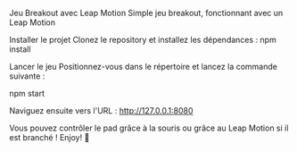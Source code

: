Jeu Breakout avec Leap Motion
Simple jeu breakout, fonctionnant avec un Leap Motion

Installer le projet
Clonez le repository et installez les dépendances : npm install

Lancer le jeu
Positionnez-vous dans le répertoire et lancez la commande suivante :

npm start

Naviguez ensuite vers l'URL : http://127.0.0.1:8080

Vous pouvez contrôler le pad grâce à la souris ou grâce au Leap Motion si il est branché ! Enjoy! 🙂